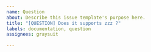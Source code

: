 ```yaml
---
name: Question
about: Describe this issue template's purpose here.
title: "[QUESTION] Does it supports zzz ?"
labels: documentation, question
assignees: graysuit

---
```



